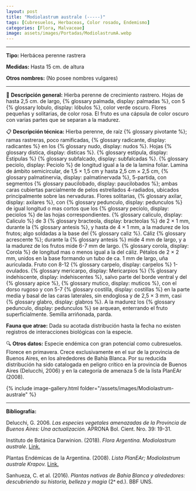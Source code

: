 ```yaml
---
layout: post
title: "Modiolastrum australe (-----)"
tags: [Cubresuelos, Herbaceas, Color rosado, Endemismo]
categories: [Flora, Malvaceae]
image: assets/images/Portadas/ModiolastrumA.webp
---
```


***

**Tipo:** Herbácea perenne rastrera

**Medidas:** Hasta 15 cm. de altura

**Otros nombres:** (No posee nombres vulgares)

***

🌱 **Descripción general:** Hierba perenne de crecimiento rastrero. Hojas de hasta 2,5 cm. de largo, {% glossary palmada, display: palmadas %}, con 5 {% glossary lobulo, display: lóbulos %}, color verde oscuro. Flores pequeñas y solitarias, de color rosa. El fruto es una cápsula de color oscuro con varias partes que se separan a la madurez.

📋 **Descripción técnica:** Hierba perenne, de raíz {% glossary pivotante %}; ramas rastreras, poco ramificadas, {% glossary radicante, display: radicantes %} en los {% glossary nudo, display: nudos %}. Hojas {% glossary distica, display: disticas %}. {% glossary estipula, display: Estipulas %} {% glossary subfalcado, display: subfalcadas %}. {% glossary peciolo, display: Peciolo %} de longitud igual a la de la lamina foliar. Lamina de ámbito semicircular, de 1,5 × 1,5 cm y hasta 2,5 cm × 2,5 cm, {% glossary palmatinervia, display: palmatinervada %}, 5-partida, con segmentos {% glossary paucilobado, display: paucilobados %}; ambas caras cubiertas parcialmente de pelos estrellados 4-radiados, ubicados principalmente sobre las nervaduras. Flores solitarias, {% glossary axilar, display: axilares %}, con {% glossary pedunculo, display: pedunculos %} de igual longitud o mas cortos que los {% glossary peciolo, display: peciolos %} de las hojas correspondientes. {% glossary caliculo, display: Caliculo %} de 3 {% glossary bracteola, display: bracteolas %} de 2 × 1 mm, durante la {% glossary antesis %}, y hasta de 4 × 1 mm, a la madurez de los frutos; algo soldadas a la base del {% glossary caliz %}. Cáliz {% glossary acrescente %}; durante la {% glossary antesis %} mide 4 mm de largo, y a la madurez de los frutos mide 6-7 mm de largo. {% glossary corola, display: Corola %} de longitud mas o menos igual a la del cáliz. Pétalos de 2 × 2 mm, unidos en la base formando un tubo de ca. 1 mm de largo, uña auriculada. Fruto con 8-12 {% glossary carpelo, display: carpelos %} 1-ovulados. {% glossary mericarpo, display: Mericarpios %} {% glossary indehiscente, display: indehiscentes %}, salvo parte del borde ventral y del {% glossary apice %}, {% glossary mutico, display: muticos %}, con el dorso rugoso y con 5-7 {% glossary costilla, display: costillas %} en la parte media y basal de las caras laterales, sin endoglosa y de 2,5 × 3 mm, casi {% glossary glabro, display: glabros %}. A la madurez los {% glossary pedunculo, display: pedunculos %} se arquean, enterrando el fruto superficialmente. Semilla arriñonada, parda.

**Fauna que atrae:** Dada su acotada distribución hasta la fecha no existen registros de interacciones biológicas con la especie. 

🔍 **Otros datos:** Especie endémica con gran potencial como cubresuelos. Florece en primavera. Crece exclusivamente en el sur de la provincia de Buenos Aires, en los alrededores de Bahía Blanca. Por su reducida distribución ha sido catalogada en peligro crítico en la provincia de Buenos Aires (Delucchi, 2006) y en la categoría de amenaza 5 de la lista PlanEAr (2008).

 {% include image-gallery.html folder="/assets/images/Modiolastrum-australe" %}

***

**Bibliografía:**

Delucchi, G. 2006. *Las especies vegetales amenazadas de la Provincia de Buenos Aires: Una actualización.* APRONA Bol. Cient. Nro. 39: 19-31.

Instituto de Botánica Darwinion. (2018). *Flora Argentina. Modiolastrum australe*. [Link.](https://buscador.floraargentina.edu.ar/species/details/15421)

Plantas Endémicas de la Argentina. (2008). *Lista PlanEAr; Modiolastrum australe Krapov.* [Link.](https://planear.uns.edu.ar/index.php?item=especie&accion=ver_ficha&id=29243)

Sanhueza, C. et al. (2016). *Plantas nativas de Bahía Blanca y alrededores: descubriendo su historia, belleza y magia* (2ᵃ ed.). BBF UNS.
